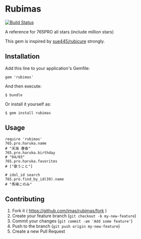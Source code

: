 # Rubimas

[![Build Status](https://travis-ci.org/imas/rubimas.png?branch=master)](https://travis-ci.org/imas/rubimas)

A reference for 765PRO all stars (include million stars)

This gem is inspired by [sue445/rubicure](https://github.com/sue445/rubicure) strongly.

## Installation

Add this line to your application's Gemfile:

    gem 'rubimas'

And then execute:

    $ bundle

Or install it yourself as:

    $ gem install rubimas

## Usage

    require 'rubimas'
    765.pro.haruka.name
    # "天海 春香"
    765.pro.haruka.birthday
    # "04/03"
    765.pro.haruka.favorites
    # ["歌うこと"]

    # idol_id search
    765.pro.find_by_id(39).name
    # "馬場このみ"

## Contributing

1. Fork it ( https://github.com/imas/rubimas/fork )
2. Create your feature branch (`git checkout -b my-new-feature`)
3. Commit your changes (`git commit -am 'Add some feature'`)
4. Push to the branch (`git push origin my-new-feature`)
5. Create a new Pull Request
